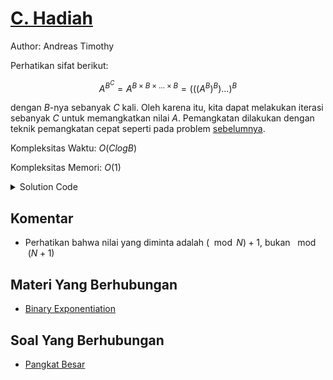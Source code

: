 # [C. Hadiah](https://tlx.toki.id/courses/competitive/chapters/05/problems/C)

Author: Andreas Timothy

Perhatikan sifat berikut:

$$
A^{B^C} = A^{B \times B \times ... \times B} = (((A^B)^B)...)^B
$$

dengan $B$-nya sebanyak $C$ kali. Oleh karena itu, kita dapat melakukan iterasi sebanyak $C$ untuk memangkatkan nilai $A$. Pemangkatan dilakukan dengan teknik pemangkatan cepat seperti pada problem [sebelumnya](https://tlx.toki.id/courses/competitive/chapters/05/problems/B).

Kompleksitas Waktu: $O(C log B)$

Kompleksitas Memori: $O(1)$

<details>
  <summary>Solution Code</summary>

```c++
#include <bits/stdc++.h>
using namespace std;
#define ll long long

ll a, b, c, n, val;

ll p(ll a, ll b) {
  if (b == 0) return 1;
  ll res = p(a, b / 2);
  if (b % 2)
    return (((res * res) % n) * a) % n;
  else
    return (res * res) % n;
}

int main() {
  cin >> a >> b >> c >> n;
  val = a;
  while (c--) {
    val = p(val, b);
  }
  cout << val + 1 << '\n';
}
```

</details>

## Komentar

- Perhatikan bahwa nilai yang diminta adalah $(\mod N) + 1$, bukan $\mod (N + 1)$

## Materi Yang Berhubungan

- [Binary Exponentiation](https://cp-algorithms.com/algebra/binary-exp.html)

## Soal Yang Berhubungan

- [Pangkat Besar](https://tlx.toki.id/courses/competitive/chapters/05/problems/B)
